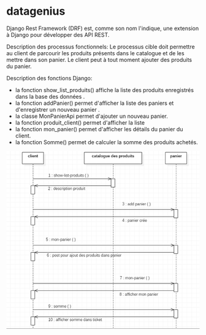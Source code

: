 # datagenius

Django Rest Framework (DRF) est, comme son nom l'indique, une extension à Django pour développer des API REST.

Description des processus fonctionnels:
Le processus cible doit permettre au client de parcourir les produits présents dans le catalogue et de les mettre dans son panier.
Le client peut à tout moment ajouter des produits du panier.

Description des fonctions Django:
* la fonction show_list_produits() affiche la liste des produits enregistrés dans la base des données .
* la fonction addPanier() permet d'afficher la liste des paniers et d'enregistrer un nouveau panier .
* la classe MonPanierApi permet d'ajouter un nouveau panier.
* la fonction produit_client() permet d'afficher la liste 
* la fonction mon_panier() permet d'afficher les détails du panier du client.
* la fonction Somme() permet de calculer la somme des produits achetés.

![alt text](https://github.com/amal-ouerfelli/datagenius/blob/main/diagramme_UML_.png?raw=true)
